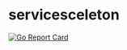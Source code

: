 # servicesceleton
[![Go Report Card](https://goreportcard.com/badge/github.com/Brialius/servicesceleton)](https://goreportcard.com/report/github.com/Brialius/servicesceleton)
